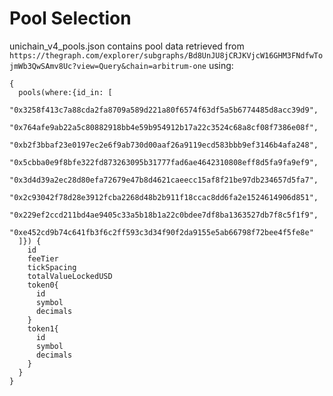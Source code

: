 
# Pool Selection

unichain_v4_pools.json contains pool data retrieved from `https://thegraph.com/explorer/subgraphs/Bd8UnJU8jCRJKVjcW16GHM3FNdfwTojmWb3QwSAmv8Uc?view=Query&chain=arbitrum-one`
using:

```
{
  pools(where:{id_in: [
    "0x3258f413c7a88cda2fa8709a589d221a80f6574f63df5a5b6774485d8acc39d9",
		"0x764afe9ab22a5c80882918bb4e59b954912b17a22c3524c68a8cf08f7386e08f",
		"0xb2f3bbaf23e0197ec2e6f9ab730d00aaf26a9119ecd583bbb9ef3146b4afa248",
		"0x5cbba0e9f8bfe322fd873263095b31777fad6ae4642310808eff8d5fa9fa9ef9",
		"0x3d4d39a2ec28d80efa72679e47b8d4621caeecc15af8f21be97db234657d5fa7",
		"0x2c93042f78d28e3912fcba2268d48b2b911f18ccac8dd6fa2e1524614906d851",
		"0x229ef2ccd211bd4ae9405c33a5b18b1a22c0bdee7df8ba1363527db7f8c5f1f9",
		"0xe452cd9b74c641fb3f6c2ff593c3d34f90f2da9155e5ab66798f72bee4f5fe8e"
  ]}) {
    id
    feeTier
    tickSpacing
    totalValueLockedUSD
    token0{
      id
      symbol
      decimals
    }
    token1{
      id
      symbol
      decimals
    }
  }
}
```
